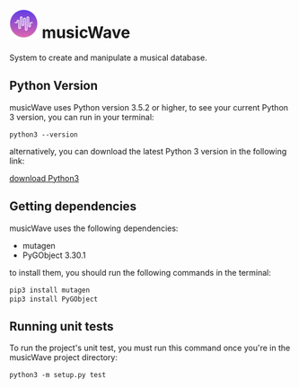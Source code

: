 # ![musicWave Logo](resources/musicWave50.png) musicWave
System to create and manipulate a musical database.

## Python Version
musicWave uses Python version 3.5.2 or higher, to see your current Python 3
version, you can run in your terminal:

```
python3 --version
```

alternatively, you can download the latest Python 3 version in the following
link:

[download Python3](https://www.python.org/downloads/)

## Getting dependencies
musicWave uses the following dependencies:

- mutagen
- PyGObject 3.30.1

to install them, you should run the following commands in the terminal:
```
pip3 install mutagen
pip3 install PyGObject
```
## Running unit tests

To run the project's unit test, you must run this command once you're in the
musicWave project directory:

```
python3 -m setup.py test
```
